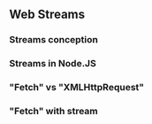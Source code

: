 ## Web Streams

### Streams conception 

### Streams in Node.JS

### "Fetch" vs "XMLHttpRequest"

### "Fetch" with stream
